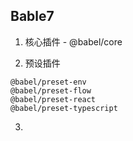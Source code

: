 ## Bable7

1. 核心插件 - @babel/core

2. 预设插件
  ```
  @babel/preset-env
  @babel/preset-flow
  @babel/preset-react
  @babel/preset-typescript
  ```

3.  